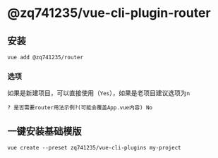  
# @zq741235/vue-cli-plugin-router

## 安装

```
vue add @zq741235/router
```


### 选项 

如果是新建项目，可以直接使用（`Yes`），如果是老项目建议选项为`n`

```
? 是否需要router用法示例?(可能会覆盖App.vue内容) No
```

## 一键安装基础模版

```
vue create --preset zq741235/vue-cli-plugins my-project
```